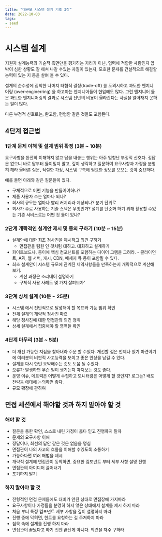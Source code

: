 ```yaml
---
title: "대규모 시스템 설계 기초 3장"
date: 2022-10-03
tags:
- seed
---
```


# 시스템 설계

지원자 설계능력의 기술적 측면만을 평가하는 자리가 아닌, 협력에 적합한 사람인지 압박이 심한 상황도 잘 헤쳐 나갈 수있는 자질이 있는지, 모호한 문제를 건설적으로 해결할 능력이 있는 지 등을 살펴 볼 수 있다.

설계의 순수성에 집착한 나머지 타협적 결정(trade-off) 를 도외시하고 과도한 엔지니어링 (over-enginerring) 을 하고마는 엔지니어들이 현업에도 많다. 그런 엔지니어 들은 과도한 엔지니어링의 결과로 시스템 전반의 비용이 올라간다는 사실을 알아채지 못하는 일이 많다.

다른 부정적 신호로는, 완고함, 편협함 같은 것들도 포함된다.

## 4단계 접근법
### 1단계 문제 이해 및 설계 범위 확정 (3분 ~ 10분)
요구사항을 완전히 이해하지 않고 답을 내놓는 행위는 아주 엄청난 부정적 신호다.
정답은 없으니 바로 답부터 들이밀지 말고, 깊이 생각하고 질문하여 요구사항과 가정을 분명히 해라
올바른 질문, 적절한 가정, 시스템 구축에 필요한 정보를 모으는 것이 중요하다.

예를 들면 아래와 같은 질문들이 있다.
- 구체적으로 어떤 기능을 만들어야하나?
- 제품 사용자 수는 얼마나 되나?
- 회사의 규모는 얼마나 빨리 커지리라 예상되나? 분기 단위로
- 회사가 주로 사용하는 기술 스택은 무엇인가? 설계를 단순화 하기 위해 활용할 수있는 기존 서비스로는 어떤 것 들이 있나?

### 2단계 개략적인 설계안 제시 및 동의 구하기 (10분 ~ 15분)
- 설계안에 대한 최초 청사진을 제시하고 의견 구하기
	- 면접관을 팀원 인 것처럼 대하고. 대화하고 설계하기
- 화이트보드나, 종이에 핵심 컴포넌트를 포함하는 다이어 그램을 그려라.
		- 클라이언트, API, 웹 서버, 캐시, CDN, 메세지 큐 등이 포함될 수 있다.
- 최초 설계안이 시스템 규모에 관계된 제약사항들을 만족하는지 개략적으로 계산해보기.
	- 계산 과정은 소리내어 설명하기
	- 구체적 사용 사례도 몇 가지 살펴보자'

### 3단계 상세 설계 (10분 ~ 25분)
- 시스템 에서 전반적으로 달성해야 할 목표와 기능 범위 확인
- 전체 설계의 개략적 청사진 마련
- 해당 청사진에 대한 면접관의 의견 청취
- 상세 설계에서 집중해야 할 영역들 확인

### 4단계 마무리 (3분 ~ 5분)
- 더 개선 가능한 지점을 찾아내라 주문 할 수있다. 개선할 점은 언제나 있기 마련이기에 여러분의 비판적 사고능력을 보이고 좋은 인상을 남길 수 있다.
- 설계를 다시 한번 요약해주는 것도 도움 될 수있다.
- 오류가 발생하면 무슨 일이 생기는지 따져보는 것도 좋다.
- 운영 이슈, 메트릭은 어떻게 수집하고 모니터링은 어떻게 할 것인지? 로그는? 배포 전략등 에대해 논의하면 좋다.
- 규모 확장에 관하여


## 면접 세션에서 해야할 것과 하지 말아야 할 것

### 해야 할 것
- 질문을 통한 확인, 스스로 내린 가정이 옳다 믿고 진행하지 말자
- 문제의 요구사항 이해
- 정답이나, 최선의 답안 같은 것은 없음을 명심
- 면접관이 나의 사고의 흐름을 이해할 수있도록 소통하기
- 가능하다면 여러 해법을 제시
- 개략적 설계에 면접관이 동의하면, 중요한 컴포넌트 부터 세부 사항 설명 진행
- 면접관의 아이디어 끌어내기
- 포기하지 말기

### 하지 말아야 할 것
- 전형적인 면접 문제들에도 대비가 안된 상태로 면접장에 가지마라
- 요구사항이나 가정들을 분명히 하지 않은 상태에서 설계를 제시 하지 마라
- 처음 부터 특정 컴포넌트 세부 사항을 깊이 설명하지 마라
- 진행 중에 막히면, 힌트를 요청하는 걸 주저하지 마라
- 침묵 속에 설계를 진행 하지 마라
- 면접관이 끝났다고 하기 전엔 끝난게 아니다. 의견을 자주 구하라




